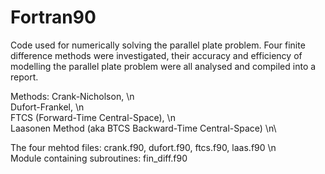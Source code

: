 # Fortran90
Code used for numerically solving the parallel plate problem. Four finite difference methods were investigated, their accuracy and efficiency of modelling the parallel plate problem were all analysed and compiled into a report.

Methods:
Crank-Nicholson, \n\
Dufort-Frankel, \n\
FTCS (Forward-Time Central-Space), \n\
Laasonen Method (aka BTCS Backward-Time Central-Space) \n\


The four mehtod files: crank.f90, dufort.f90, ftcs.f90, laas.f90 \n\
Module containing subroutines: fin_diff.f90
